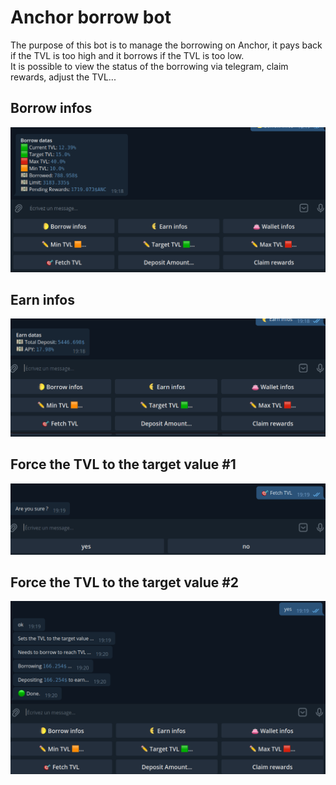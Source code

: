 # Anchor borrow bot

The purpose of this bot is to manage the borrowing on Anchor, it pays back if the TVL is too high and it borrows if the TVL is too low. \
It is possible to view the status of the borrowing via telegram, claim rewards, adjust the TVL...

## Borrow infos
![image](./imgs/borrow_infos.png)

## Earn infos
![image](./imgs/earn_infos.png)

## Force the TVL to the target value #1
![image](./imgs/fetch_tvl_1.png)

## Force the TVL to the target value #2
![image](./imgs/fetch_tvl_2.png)

